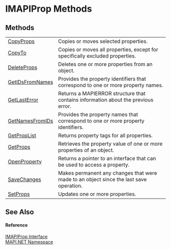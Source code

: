 # IMAPIProp Methods




## Methods
<table>
<tr>
<td><a href="ee81fc2f-a117-6a66-c47d-05642d1e885b.md">CopyProps</a></td>
<td>Copies or moves selected properties.</td></tr>
<tr>
<td><a href="446da6c3-cf56-9eae-0067-556449bcbd5e.md">CopyTo</a></td>
<td>Copies or moves all properties, except for specifically excluded properties.</td></tr>
<tr>
<td><a href="de4d890c-a0fc-36d1-40df-acfc7f56bd36.md">DeleteProps</a></td>
<td>Deletes one or more properties from an object.</td></tr>
<tr>
<td><a href="78a82640-fb2e-3f54-a035-1861c1703d42.md">GetIDsFromNames</a></td>
<td>Provides the property identifiers that correspond to one or more property names.</td></tr>
<tr>
<td><a href="5bef0dfc-c21a-ed22-b4b6-aebbc8ed696a.md">GetLastError</a></td>
<td>Returns a MAPIERROR structure that contains information about the previous error.</td></tr>
<tr>
<td><a href="c216ad5d-2e67-c43f-71c9-960c28fe4cea.md">GetNamesFromIDs</a></td>
<td>Provides the property names that correspond to one or more property identifiers.</td></tr>
<tr>
<td><a href="1fdf6ea2-4ee7-da0d-7329-a223aa9dc8dd.md">GetPropList</a></td>
<td>Returns property tags for all properties.</td></tr>
<tr>
<td><a href="eed91d74-f874-f174-2f2d-a0cbf2224590.md">GetProps</a></td>
<td>Retrieves the property value of one or more properties of an object.</td></tr>
<tr>
<td><a href="a82109dc-9148-ad78-11ae-7aa020efd430.md">OpenProperty</a></td>
<td>Returns a pointer to an interface that can be used to access a property.</td></tr>
<tr>
<td><a href="d26a32e5-3da7-0464-9459-2ad44613db5b.md">SaveChanges</a></td>
<td>Makes permanent any changes that were made to an object since the last save operation.</td></tr>
<tr>
<td><a href="f1a2ab65-b81f-ec0c-d947-814cdecceca2.md">SetProps</a></td>
<td>Updates one or more properties.</td></tr>
</table>

## See Also


#### Reference
<a href="a20f5817-5533-814e-fd1d-0d3a9179b1b4.md">IMAPIProp Interface</a>  
<a href="5bef4637-66f8-16d4-e5f4-4d0da57a1538.md">MAPI.NET Namespace</a>  
